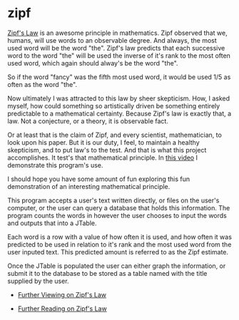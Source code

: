 # zipf




 [Zipf's Law](https://en.wikipedia.org/wiki/Zipf%27s_law) is an awesome principle in mathematics. Zipf observed that we, humans, will use words to an observable degree. And always, the most used word will be the word "the". Zipf's law predicts that each successive word to the word "the" will be used the inverse of it's rank to the most often used word, which again should alway's be the word "the". 
 
 So if the word "fancy" was the fifth most used word, it would be used 1/5 as often as the word "the". 
 
 Now ultimately I was attracted to this law by sheer skepticism. How, I asked myself, how could something so artistically driven be something entirely predictable to a mathematical certainty. Because Zipf's law is exactly that, a law. Not a conjecture, or a theory, it is observable fact. 
 
 Or at least that is the claim of Zipf, and every scientist, mathematician, to look upon his paper. But it is our duty, I feel, to maintain a healthy skepticism, and to put law's to the test. And that is what this project accomplishes. It test's that mathematical principle. In [this video]() I demonstrate this program's use. 
 
 I should hope you have some amount of fun exploring this fun demonstration of an interesting mathematical principle. 
 
 This program accepts a user's text written directly, or files on the user's computer, or the user can query a database that holds this information. The program counts the words in however the user chooses to input the words and outputs that into a JTable. 
 
 Each word is a row with a value of how often it is used, and how often it was predicted to be used in relation to it's rank and the most used word from the user inputed text. This predicted amount is referred to as the Zipf estimate. 
 
 Once the JTable is populated the user can either graph the information, or submit it to the database to be stored as a table named with the title supplied by the user. 
 
 - [Further Viewing on Zipf's Law](https://www.youtube.com/watch?v=fCn8zs912OE)
 
 - [Further Reading on Zipf's Law](http://www.businessinsider.com/zipfs-law-and-the-most-common-words-in-english-2013-10)


